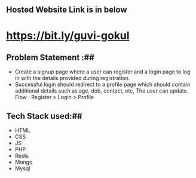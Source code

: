 ## Hosted Website Link is in below ##
# https://bit.ly/guvi-gokul #

## Problem Statement :##
   - Create a signup page where a user can register and a login page to log in with the details provided during registration.
   - Successful login should redirect to a profile page which should contain additional details such as age, dob, contact, etc, The user can update.
Flow : Register > Login > Profile

## Tech Stack used:##
   - HTML
   - CSS
   - JS
   - PHP
   - Redis
   - Mongo
   - Mysql
